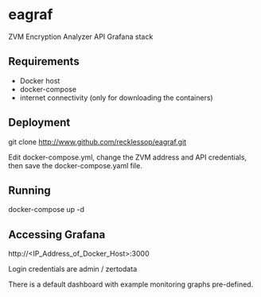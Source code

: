# eagraf
ZVM Encryption Analyzer API Grafana stack

## Requirements
- Docker host
- docker-compose
- internet connectivity (only for downloading the containers)

## Deployment

git clone http://www.github.com/recklessop/eagraf.git


Edit docker-compose.yml, change the ZVM address and API credentials, then save the docker-compose.yaml file.

## Running 

docker-compose up -d


## Accessing Grafana

http://<IP_Address_of_Docker_Host>:3000

Login credentials are admin / zertodata

There is a default dashboard with example monitoring graphs pre-defined.
